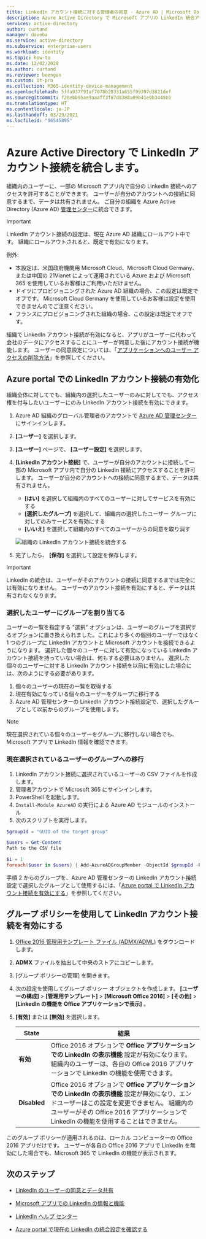```yaml
---
title: LinkedIn アカウント接続に対する管理者の同意 - Azure AD | Microsoft Docs
description: Azure Active Directory で Microsoft アプリの LinkedIn 統合アカウント接続を有効または無効にする方法について説明します
services: active-directory
author: curtand
manager: daveba
ms.service: active-directory
ms.subservice: enterprise-users
ms.workload: identity
ms.topic: how-to
ms.date: 12/02/2020
ms.author: curtand
ms.reviewer: beengen
ms.custom: it-pro
ms.collection: M365-identity-device-management
ms.openlocfilehash: 5ffa937f91af7078b28331a655f99397d3821def
ms.sourcegitcommit: f28ebb95ae9aaaff3f87d8388a09b41e0b3445b5
ms.translationtype: HT
ms.contentlocale: ja-JP
ms.lasthandoff: 03/29/2021
ms.locfileid: "96545895"
---
```

# <a name="integrate-linkedin-account-connections-in-azure-active-directory"></a>Azure Active Directory で LinkedIn アカウント接続を統合します。

組織内のユーザーに、一部の Microsoft アプリ内で自分の LinkedIn 接続へのアクセスを許可することができます。 ユーザーが自分のアカウントへの接続に同意するまで、データは共有されません。 ご自分の組織を Azure Active Directory (Azure AD) [管理センター](https://aad.portal.azure.com)に統合できます。

> [!IMPORTANT]
> LinkedIn アカウント接続の設定は、現在 Azure AD 組織にロールアウト中です。 組織にロールアウトされると、既定で有効になります。
>
> 例外:
>
> * 本設定は、米国政府機関用 Microsoft Cloud、Microsoft Cloud Germany、または中国の 21Vianet によって運用されている Azure および Microsoft 365 を使用しているお客様はご利用いただけません。
> * ドイツにプロビジョニングされた Azure AD 組織の場合、この設定は既定でオフです。 Microsoft Cloud Germany を使用しているお客様は設定を使用できませんのでご注意ください。
> * フランスにプロビジョニングされた組織の場合、この設定は既定でオフです。
>
> 組織で LinkedIn アカウント接続が有効になると、アプリがユーザーに代わって会社のデータにアクセスすることにユーザーが同意した後にアカウント接続が機能します。 ユーザーの同意設定については、「[アプリケーションへのユーザー アクセスの削除方法](../manage-apps/methods-for-removing-user-access.md)」を参照してください。

## <a name="enable-linkedin-account-connections-in-the-azure-portal"></a>Azure portal での LinkedIn アカウント接続の有効化

組織全体に対してでも、組織内の選択したユーザーのみに対してでも、アクセス権を付与したいユーザーにのみ LinkedIn アカウント接続を有効にできます。

1. Azure AD 組織のグローバル管理者のアカウントで [Azure AD 管理センター](https://aad.portal.azure.com/)にサインインします。
1. **[ユーザー]** を選択します。
1. **[ユーザー]** ページで、 **[ユーザー設定]** を選択します。
1. **[LinkedIn アカウント接続]** で、ユーザーが自分のアカウントに接続して一部の Microsoft アプリ内で自分の LinkedIn 接続にアクセスすることを許可します。 ユーザーが自分のアカウントへの接続に同意するまで、データは共有されません。

    * **[はい]** を選択して組織内のすべてのユーザーに対してサービスを有効にする
    * **[選択したグループ]** を選択して、組織内の選択したユーザー グループに対してのみサービスを有効にする
    * **[いいえ]** を選択して組織内のすべてのユーザーからの同意を取り消す

    ![組織の LinkedIn アカウント接続を統合する](./media/linkedin-integration/linkedin-integration.png)

1. 完了したら、 **[保存]** を選択して設定を保存します。

> [!Important]
> LinkedIn の統合は、ユーザーがそのアカウントの接続に同意するまでは完全には有効になりません。 ユーザーのアカウント接続を有効にすると、データは共有されなくなります。

### <a name="assign-selected-users-with-a-group"></a>選択したユーザーにグループを割り当てる

ユーザーの一覧を指定する "選択" オプションは、ユーザーのグループを選択するオプションに置き換えられました。これにより多くの個別のユーザーではなく 1 つのグループに LinkedIn アカウントと Microsoft アカウントを接続できるようになります。 選択した個々のユーザーに対して有効になっている LinkedIn アカウント接続を持っていない場合は、何もする必要はありません。 選択した個々のユーザーに対する LinkedIn アカウント接続を以前に有効にした場合には、次のようにする必要があります。

1. 個々のユーザーの現在の一覧を取得する
1. 現在有効になっている個々のユーザーをグループに移行する
1. Azure AD 管理センターの LinkedIn アカウント接続設定で、選択したグループとして以前からのグループを使用します。

> [!NOTE]
> 現在選択されている個々のユーザーをグループに移行しない場合でも、Microsoft アプリで LinkedIn 情報を確認できます。

### <a name="move-currently-selected-users-to-a-group"></a>現在選択されているユーザーのグループへの移行

1. LinkedIn アカウント接続に選択されているユーザーの CSV ファイルを作成します。
1. 管理者アカウントで Microsoft 365 にサインインします。
1. PowerShell を起動します。
1. `Install-Module AzureAD` の実行による Azure AD モジュールのインストール
1. 次のスクリプトを実行します。

  ``` PowerShell
  $groupId = "GUID of the target group"
  
  $users = Get-Content 
  Path to the CSV file
  
  $i = 1
  foreach($user in $users} { Add-AzureADGroupMember -ObjectId $groupId -RefObjectId $user ; Write-Host $i Added $user ; $i++ ; Start-Sleep -Milliseconds 10 }
  ```

手順 2 からのグループを、Azure AD 管理センターの LinkedIn アカウント接続設定で選択したグループとして使用するには、「[Azure portal で LinkedIn アカウント接続を有効にする](#enable-linkedin-account-connections-in-the-azure-portal)」を参照してください。

## <a name="use-group-policy-to-enable-linkedin-account-connections"></a>グループ ポリシーを使用して LinkedIn アカウント接続を有効にする

1. [Office 2016 管理用テンプレート ファイル (ADMX/ADML)](https://www.microsoft.com/download/details.aspx?id=49030) をダウンロードします。
1. **ADMX** ファイルを抽出して中央のストアにコピーします。
1. [グループ ポリシーの管理] を開きます。
1. 次の設定を使用してグループ ポリシー オブジェクトを作成します。 **[ユーザーの構成]**  >  **[管理用テンプレート]**  >  **[Microsoft Office 2016]**  >  **[その他]**  >  **[LinkedIn の機能を Office アプリケーションで表示]** 。
1. **[有効]** または **[無効]** を選択します。
  
   State | 結果
   ------ | ------
   **有効** | Office 2016 オプションで **Office アプリケーションでの LinkedIn の表示機能** 設定が有効になります。 組織内のユーザーは、各自の Office 2016 アプリケーションで LinkedIn の機能を使用できます。
   **Disabled** | Office 2016 オプションで **Office アプリケーションでの LinkedIn の表示機能** 設定が無効になり、エンドユーザーはこの設定を変更できません。 組織内のユーザーがその Office 2016 アプリケーションで LinkedIn の機能を使用することはできません。

このグループ ポリシーが適用されるのは、ローカル コンピューターの Office 2016 アプリだけです。 ユーザーが各自の Office 2016 アプリで LinkedIn を無効にした場合でも、Microsoft 365 で LinkedIn の機能が表示されます。

## <a name="next-steps"></a>次のステップ

* [LinkedIn のユーザーの同意とデータ共有](linkedin-user-consent.md)

* [Microsoft アプリでの LinkedIn の情報と機能](https://go.microsoft.com/fwlink/?linkid=850740)

* [LinkedIn ヘルプ センター](https://www.linkedin.com/help/linkedin)

* [Azure portal で現在の LinkedIn の統合設定を確認する](https://aad.portal.azure.com/#blade/Microsoft_AAD_IAM/UserManagementMenuBlade/UserSettings)